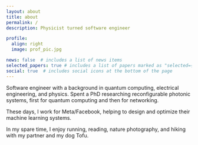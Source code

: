 ```yaml
---
layout: about
title: about
permalink: /
description: Physicist turned software engineer

profile:
  align: right
  image: prof_pic.jpg

news: false  # includes a list of news items
selected_papers: true # includes a list of papers marked as "selected={true}"
social: true  # includes social icons at the bottom of the page
---
```


Software engineer with a background in quantum computing, electrical engineering, and physics. Spent a PhD researching reconfigurable photonic systems, first for quantum computing and then for networking. 

These days, I work for Meta/Facebook, helping to design and optimize their machine learning systems.

In my spare time, I enjoy running, reading, nature photography, and hiking with my partner and my dog Tofu.
